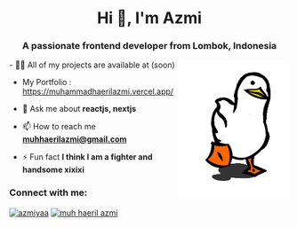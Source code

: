 <h1 align="center">Hi 👋, I'm Azmi</h1>
<h3 align="center">A passionate frontend developer from Lombok, Indonesia</h3>
 <img align="right" src="./duck.gif" alt="The Duck" width="200" />
- 👨‍💻 All of my projects are available at (soon)

- My Portfolio : https://muhammadhaerilazmi.vercel.app/

- 💬 Ask me about **reactjs, nextjs**

- 📫 How to reach me **muhhaerilazmi@gmail.com**

- ⚡ Fun fact **I think I am a fighter and handsome xixixi**

<h3 align="left">Connect with me:</h3>
<p align="left">
<a href="https://codepen.io/azmiyaa" target="blank"><img align="center" src="https://raw.githubusercontent.com/rahuldkjain/github-profile-readme-generator/master/src/images/icons/Social/codepen.svg" alt="azmiyaa" height="30" width="40" /></a>
<a href="[https://linkedin.com/in/muh haeril azmi](https://www.linkedin.com/in/muh-haeril-azmi-a966622a7/)" target="blank"><img align="center" src="https://raw.githubusercontent.com/rahuldkjain/github-profile-readme-generator/master/src/images/icons/Social/linked-in-alt.svg" alt="muh haeril azmi" height="30" width="40" /></a>
</p>
